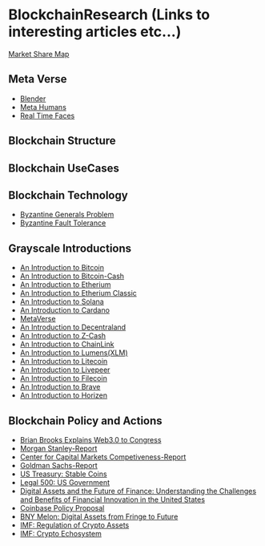 # BlockchainResearch (Links to interesting articles etc...)
<a href = "https://coin360.com/exchange/">Market Share Map</a>

## Meta Verse
<ul>
 <li><a href = https://www.blender.org/">Blender</a></li>
  <li><a href = "https://www.unrealengine.com/en-US/metahuman-creator">Meta Humans</a></li>
  <li><a href = "https://zivadynamics.com/">Real Time Faces</a></li>
</ul>

## Blockchain Structure




## Blockchain UseCases



## Blockchain Technology
<ul>
 <li><a href = "https://lamport.azurewebsites.net/pubs/byz.pdf">Byzantine Generals Problem</a></li>
 <li><a href = "https://pmg.csail.mit.edu/papers/osdi99.pdf">Byzantine Fault Tolerance</a></li>
</ul>

## Grayscale Introductions

<ul>
 <li><a href = "https://grayscale.com/wp-content/uploads/2021/08/grayscale-building-blocks-bitcoin-august-2021.pdf"> An Introduction to Bitcoin</a></li>
 <li><a href = "https://grayscale.com/wp-content/uploads/2021/08/grayscale-building-blocks-bitcoin-cash-august-2021.pdf"> An Introduction to Bitcoin-Cash</a></li>
 <li><a href = "https://grayscale.com/wp-content/uploads/2021/08/grayscale-building-blocks-ethereum-august-2021.pdf"> An Introduction to Etherium</a></li>
 <li><a href = "https://grayscale.com/wp-content/uploads/2021/08/grayscale-building-blocks-ethereum-classic-august-2021.pdf"> An Introduction to Etherium Classic</a></li>
 <li><a href = "https://grayscale.com/wp-content/uploads/2021/12/grayscale-building-blocks-solana-1.pdf"> An Introduction to Solana</a></li>
 <li><a href = "https://grayscale.com/wp-content/uploads/2021/09/CARDANO_Building-Block.pdf"> An Introduction to Cardano</a></li>
 <li><a href = "https://grayscale.com/wp-content/uploads/2021/11/Grayscale_Metaverse_Report_Nov2021.pdf"> MetaVerse</a></li>
 <li><a href = "https://grayscale.com/wp-content/uploads/2021/05/grayscale-building-blocks-decentraland-march-2021.pdf"> An Introduction to Decentraland</a></li>
 <li><a href = "https://grayscale.com/wp-content/uploads/2021/10/grayscale-building-blocks-zcash-october-2021.pdf.pdf"> An Introduction to Z-Cash</a></li>
 <li><a href = "https://grayscale.com/wp-content/uploads/2021/08/grayscale-building-blocks-chainlink-august-2021.pdf"> An Introduction to ChainLink</a></li>
 <li><a href = "https://grayscale.com/wp-content/uploads/2021/10/grayscale-building-blocks-stellar-lumens-october-2021.pdf.pdf"> An Introduction to Lumens(XLM)</a></li>
 <li><a href = "https://grayscale.com/wp-content/uploads/2021/08/grayscale-building-blocks-litecoin-august-2021.pdf"> An Introduction to Litecoin</a></li>
 <li><a href = "https://grayscale.com/wp-content/uploads/2021/05/grayscale-building-blocks-livepeer-march-2021.pdf"> An Introduction to Livepeer</a></li>
 <li><a href = "https://grayscale.com/wp-content/uploads/2021/05/grayscale-building-blocks-filecoin-march-2021.pdf"> An Introduction to Filecoin</a></li>
 <li><a href = "https://grayscale.com/wp-content/uploads/2021/05/grayscale-building-blocks-brave-march-2021.pdf"> An Introduction to Brave</a></li>
 <li><a href = "https://grayscale.com/wp-content/uploads/2021/10/grayscale-building-blocks-horizen-october-2021.pdf.pdf"> An Introduction to Horizen</a></li>
</ul>


## Blockchain Policy and Actions


<ul>
 <li><a href = "https://youtu.be/pSTNhBlfV_s">Brian Brooks Explains Web3.0 to Congress</a>
 <li><a href = "https://advisor.morganstanley.com/the-elm-street-group/documents/field/e/el/elm-street-group/The%20Case%20for%20Cryptocurrency.pdf"> Morgan Stanley-Report </a></li>
 <li><a href = "https://www.uschamber.com/assets/documents/ccmc_digitalassets2021_v3.pdf"> Center for Capital Markets Competiveness-Report </a></li>
 <li><a href = "https://www.goldmansachs.com/insights/pages/crypto-a-new-asset-class-f/report.pdf"> Goldman Sachs-Report </a></li>
 <li><a href = "https://home.treasury.gov/system/files/136/StableCoinReport_Nov1_508.pdf"> US Treasury: Stable Coins </a></li>
 <li><a href = "https://www.cravath.com/a/web/f1XPajgBFUABNhTE51sdJ7/3eQYhm/legal-500-blockchain-comparative-guide-us-chapter-b.pdf"> Legal 500: US Government</a></li>
 <li><a href = "https://financialservices.house.gov/uploadedfiles/hhrg-117-ba00-20211208-sd002.pdf"> Digital Assets and the Future of Finance: Understanding the
Challenges and Benefits of Financial Innovation in the United States </a></li>
 <li><a href = "https://assets.ctfassets.net/c5bd0wqjc7v0/7FhSemtQvq4P4yS7sJCKMj/a98939d651d7ee24a56a897e2d37ef30/coinbase-digital-asset-policy-proposal.pdf"> Coinbase Policy Proposal </a></li>
  <li><a href = "https://www.bnymellon.com/content/dam/bnymellon/documents/pdf/insights/digital-assets-from-fringe-to-future.pdf"> BNY Melon: Digital Assets from Fringe to Future</a></li>
  <li><a href = "https://www.imf.org/-/media/Files/Publications/FTN063/2019/English/FTNEA2019003.ashx"> IMF: Regulation of Crypto Assets</a></li>
  <li><a href = "https://www.imf.org/-/media/Files/Publications/GFSR/2021/October/English/ch2.ashx"> IMF: Crypto Echosystem</a></li>
</ul>
  


